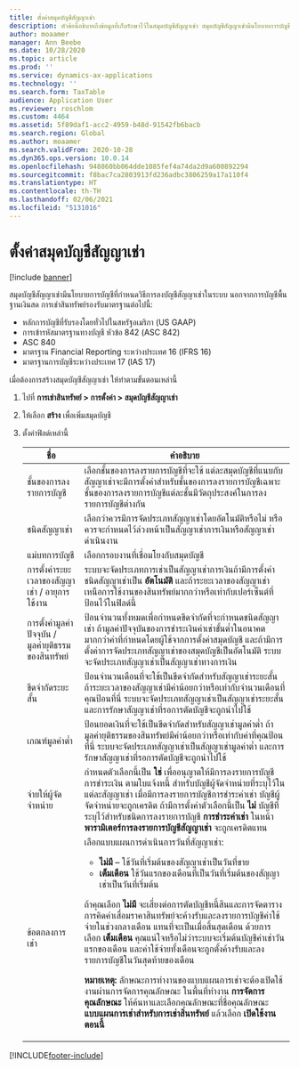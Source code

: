 ```yaml
---
title: ตั้งค่าสมุดบัญชีสัญญาเช่า
description: หัวข้อนี้อธิบายถึงข้อมูลที่เก็บรักษาไว้ในสมุดบัญชีสัญญาเช่า สมุดบัญชีสัญญาเช่ามีนโยบายการบัญชีที่กำหนดวิธีการลงบัญชีสัญญาเช่าในระบบ
author: moaamer
manager: Ann Beebe
ms.date: 10/28/2020
ms.topic: article
ms.prod: ''
ms.service: dynamics-ax-applications
ms.technology: ''
ms.search.form: TaxTable
audience: Application User
ms.reviewer: roschlom
ms.custom: 4464
ms.assetid: 5f89daf1-acc2-4959-b48d-91542fb6bacb
ms.search.region: Global
ms.author: moaamer
ms.search.validFrom: 2020-10-28
ms.dyn365.ops.version: 10.0.14
ms.openlocfilehash: 948860bb064dde1085fef4a74da2d9a600892294
ms.sourcegitcommit: f8bac7ca2803913fd236adbc3806259a17a110f4
ms.translationtype: HT
ms.contentlocale: th-TH
ms.lasthandoff: 02/06/2021
ms.locfileid: "5131016"
---
```

# <a name="set-up-lease-books"></a>ตั้งค่าสมุดบัญชีสัญญาเช่า

[!include [banner](../includes/banner.md)]

สมุดบัญชีสัญญาเช่ามีนโยบายการบัญชีที่กำหนดวิธีการลงบัญชีสัญญาเช่าในระบบ นอกจากการบัญชีพื้นฐานเงินสด การเช่าสินทรัพย์รองรับมาตรฐานต่อไปนี้:

- หลักการบัญชีที่รับรองโดยทั่วไปในสหรัฐอเมริกา (US GAAP)
- การเข้ารหัสมาตรฐานทางบัญชี หัวข้อ 842 (ASC 842)
- ASC 840
- มาตรฐาน Financial Reporting ระหว่างประเทศ 16 (IFRS 16)
- มาตรฐานการบัญชีระหว่างประเทศ 17 (IAS 17)

เมื่อต้องการสร้างสมุดบัญชีสัญญาเช่า ให้ทำตามขั้นตอนเหล่านี้

1. ไปที่ **การเช่าสินทรัพย์ \> การตั้งค่า \> สมุดบัญชีสัญญาเช่า**
2. ให้เลือก **สร้าง** เพื่อเพิ่มสมุดบัญชี
3. ตั้งค่าฟิลด์เหล่านี้

    | ชื่อ                                     | คำอธิบาย |
    |------------------------------------------|-------------|
    | ชั้นของการลงรายการบัญชี                            | เลือกชั้นของการลงรายการบัญชีที่จะใช้ แต่ละสมุดบัญชีที่แนบกับสัญญาเช่าจะมีการตั้งค่าสำหรับชั้นของการลงรายการบัญชีเฉพาะ ชั้นของการลงรายการบัญชีแต่ละชั้นมีวัตถุประสงค์ในการลงรายการบัญชีต่างกัน |
    | ชนิดสัญญาเช่า                               | เลือกว่าควรมีการจัดประเภทสัญญาเช่าโดยอัตโนมัติหรือไม่ หรือควรจะกำหนดไว้ล่วงหน้าเป็นสัญญาเช่าการเงินหรือสัญญาเช่าดำเนินงาน |
    | แม่บทการบัญชี                     | เลือกกรอบงานที่เชื่อมโยงกับสมุดบัญชี |
    | การตั้งค่าระยะเวลาของสัญญาเช่า / อายุการใช้งาน          | ระบบจะจัดประเภทการเช่าเป็นสัญญาเช่าการเงินถ้ามีการตั้งค่าชนิดสัญญาเช่าเป็น **อัตโนมัติ** และถ้าระยะเวลาของสัญญาเช่าเหนือการใช้งานของสินทรัพย์มากกว่าหรือเท่ากับเปอร์เซ็นต์ที่ป้อนไว้ในฟิลด์นี้  |
    | การตั้งค่ามูลค่าปัจจุบัน / มูลค่ายุติธรรมของสินทรัพย์   | ป้อนจำนวนทั้งหมดเพื่อกำหนดขีดจำกัดที่จะกำหนดชนิดสัญญาเช่า ถ้ามูลค่าปัจจุบันของการชำระเงินค่าเช่าขั้นต่ำในอนาคตมากกว่าค่าที่กำหนดโดยผู้ใช้จากการตั้งค่าสมุดบัญชี และถ้ามีการตั้งค่าการจัดประเภทสัญญาเช่าของสมุดบัญชีเป็นอัตโนมัติ ระบบจะจัดประเภทสัญญาเช่าเป็นสัญญาเช่าทางการเงิน |
    | ขีดจำกัดระยะสั้น                     | ป้อนจำนวนเดือนที่จะใช้เป็นขีดจำกัดสำหรับสัญญาเช่าระยะสั้น ถ้าระยะเวลาของสัญญาเช่ามีค่าน้อยกว่าหรือเท่ากับจำนวนเดือนที่คุณป้อนที่นี่ ระบบจะจัดประเภทสัญญาเช่าเป็นสัญญาเช่าระยะสั้น และการรักษาสัญญาเช่าที่รอการตัดบัญชีจะถูกนำไปใช้ |
    | เกณฑ์มูลค่าต่ำ                      | ป้อนยอดเงินที่จะใช้เป็นขีดจำกัดสำหรับสัญญาเช่ามูลค่าต่ำ ถ้ามูลค่ายุติธรรมของสินทรัพย์มีค่าน้อยกว่าหรือเท่ากับค่าที่คุณป้อนที่นี่ ระบบจะจัดประเภทสัญญาเช่าเป็นสัญญาเช่ามูลค่าต่ำ และการรักษาสัญญาเช่าที่รอการตัดบัญชีจะถูกนำไปใช้ |
    | จ่ายให้ผู้จัดจำหน่าย                            | กำหนดตัวเลือกนี้เป็น **ใช่** เพื่ออนุญาตให้มีการลงรายการบัญชีการชำระเงิน ตามใบแจ้งหนี้ สำหรับบัญชีผู้จัดจำหน่ายที่ระบุไว้ในแต่ละสัญญาเช่า เมื่อมีการลงรายการบัญชีการชำระค่าเช่า บัญชีผู้จัดจำหน่ายจะถูกเครดิต ถ้ามีการตั้งค่าตัวเลือกนี้เป็น **ไม่** บัญชีที่ระบุไว้สำหรับชนิดการลงรายการบัญชี **การชำระค่าเช่า** ในหน้า **พารามิเตอร์การลงรายการบัญชีสัญญาเช่า** จะถูกเครดิตแทน |
    | ข้อตกลงการเช่า                       | เลือกแบบแผนการดําเนินการวันที่สัญญาเช่า:<ul><li><b>ไม่มี</b> – ใช้วันที่เริ่มต้นของสัญญาเช่าเป็นวันที่ขาย</li><li><b>เต็มเดือน</b> ใช้วันแรกของเดือนที่เป็นวันที่เริ่มต้นของสัญญาเช่าเป็นวันที่เริ่มต้น</li></ul><p>ถ้าคุณเลือก <b>ไม่มี</b> จะเสี่ยงต่อการตัดบัญชีหนี้สินและการจัดตารางการคิดค่าเสื่อมราคาสินทรัพย์จะค้างรับและลงรายการบัญชีค่าใช้จ่ายในช่วงกลางเดือน แทนที่จะเป็นเมื่อสิ้นสุดเดือน ด้วยการเลือก <b>เต็มเดือน</b> คุณแน่ใจหรือไม่ว่าระบบจะเริ่มต้นบัญชีค่าเช่าวันแรกของเดือน และค่าใช้จ่ายทั้งเดือนจะถูกตั้งค้างรับและลงรายการบัญชีในวันสุดท้ายของเดือน</p><p><strong>หมายเหตุ:</strong> ลักษณะการทำงานของแบบแผนการเช่าจะต้องเปิดใช้งานผ่านการจัดการคุณลักษณะ ในพื้นที่ทำงาน <b>การจัดการคุณลักษณะ</b> ให้ค้นหาและเลือกคุณลักษณะที่ชื่อคุณลักษณะ <b>แบบแผนการเช่าสำหรับการเช่าสินทรัพย์</b> แล้วเลือก <b>เปิดใช้งานตอนนี้</b></p> |


[!INCLUDE[footer-include](../../includes/footer-banner.md)]